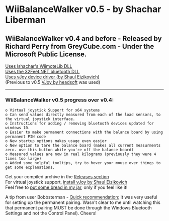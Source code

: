 # WiiBalanceWalker v0.5 - by Shachar Liberman
## WiiBalanceWalker v0.4 and before - Released by Richard Perry from GreyCube.com - Under the Microsoft Public License.
 
[Uses lshachar's WiimoteLib DLL  ](https://github.com/lshachar/WiimoteLib)<br/>
[Uses the 32Feet.NET bluetooth DLL](http://32feet.codeplex.com)<br/>
[Uses vJoy device driver (by Shaul Eizikovich)]( http://vjoystick.sourceforge.net/)<br/>
(Previous to  v0.5 [VJoy by headsoft](http://headsoft.com.au/index.php?category=vjoy) was used)<br/>
***

### WiiBalanceWalker v0.5 progress over v0.4:
	o Virtual joystick Support for x64 systems
	o Can send values directly measured from each of the load sensors, to the virtual joystick interface.
	o Instructions for adding / removing bluetooth devices updated for windows 10. 
	o Easier to make permanent connections with the balance board by using permanent PIN code
	o New startup options makes usage even easier
	o New option to tare the balance board (makes all current measurments zero. use this button while you're off the balance board)
	o Measured values are now in real kilograms (previously they were 4 times too large)
	o Added some helpful tooltips, try to hover your mouse over things to get some explanations.

Get your compiled archive in the [Releases section](https://github.com/lshachar/Wiibalancewalker/releases)<br/>
For virtual joystick support, [install vJoy by Shaul Eizikovich](http://vjoystick.sourceforge.net/site/index.php/download-a-install/download)<br/>
Feel free to [put some bread in my jar](https://paypal.me/lshachar?locale.x=en_US), only if you feel like it!

A tip from user Bobbsterman - [Quick recommendation:](http://www.youtube.com/watch?v=crKoQWvGRok&ab_channel=EthanMuller) It was very useful for setting up the permanent pairing. Wasn't clear to me until watching this that permanent pairing MUST be done through the Windows Bluetooth Settings and not the Control Panel). Cheers!